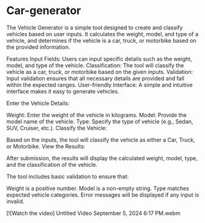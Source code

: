 # Car-generator

The Vehicle Generator is a simple tool designed to create and classify vehicles based on user inputs. It calculates the weight, model, and type of a vehicle, and determines if the vehicle is a car, truck, or motorbike based on the provided information.

Features
Input Fields: Users can input specific details such as the weight, model, and type of the vehicle.
Classification: The tool will classify the vehicle as a car, truck, or motorbike based on the given inputs.
Validation: Input validation ensures that all necessary details are provided and fall within the expected ranges.
User-friendly Interface: A simple and intuitive interface makes it easy to generate vehicles.

Enter the Vehicle Details:

Weight: Enter the weight of the vehicle in kilograms.
Model: Provide the model name of the vehicle.
Type: Specify the type of vehicle (e.g., Sedan, SUV, Cruiser, etc.).
Classify the Vehicle:

Based on the inputs, the tool will classify the vehicle as either a Car, Truck, or Motorbike.
View the Results:

After submission, the results will display the calculated weight, model, type, and the classification of the vehicle.

The tool includes basic validation to ensure that:

Weight is a positive number.
Model is a non-empty string.
Type matches expected vehicle categories.
Error messages will be displayed if any input is invalid.


[![Watch the video] Untitled Video September 5, 2024 6:17 PM.webm
